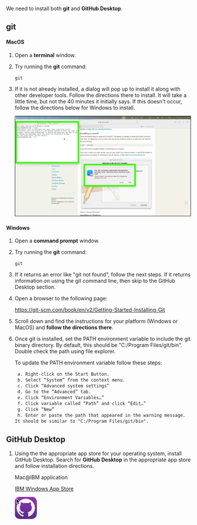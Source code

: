 We need to install both **git** and **GitHub Desktop**. 

## git

#### **MacOS**

1. Open a **terminal** window.
2. Try running the **git** command:

    ```
    git
    ```

3. If it is not already installed, a dialog will pop up to install it along with other developer tools. Follow the directions there to install. It will take a little time, but not the 40 minutes it initially says. If this doesn't occur, follow the directions below for Windows to install.
    
    ![](_attachments/gitMac.png)

#### **Windows**

1. Open a **command prompt** window.
2. Try running the **git** command:

    ```
    git
    ```
3. If it returns an error like "git not found", follow the next steps. If it returns information on using the git command line, then skip to the GitHub Desktop section.
   
4. Open a browser to the following page:

    <a href="https://git-scm.com/book/en/v2/Getting-Started-Installing-Git" target="_blank">https://git-scm.com/book/en/v2/Getting-Started-Installing-Git</a>

5. Scroll down and find the instructions for your platform (Windows or MacOS) and **follow the directions there**.

6. Once git is installed, set the PATH environment variable to include the git binary directory. By default, this should be "C:/Program Files/git/bin". Double check the path using file explorer.

    To update the PATH environment variable follow these steps:
    
        a. Right-click on the Start Button.
        b. Select “System” from the context menu.
        c. Click “Advanced system settings”
        d. Go to the “Advanced” tab.
        e. Click “Environment Variables…”
        f. Click variable called “Path” and click “Edit…”
        g. Click “New”
        h. Enter or paste the path that appeared in the warning message. It should be similar to "C:/Program Files/git/bin".

## GitHub Desktop

1. Using the the appropriate app store for your operating system, install GitHub Desktop. Search for **GitHub Desktop** in the appropriate app store and follow installation directions.

    Mac@IBM application

    <a href="https://w3.ibm.com/download/standardsoftware/PC/lang_en/issiCatalogPC.html" target="_blank">IBM Windows App Store</a>

    ![](_attachments/GHDesktop.png)
